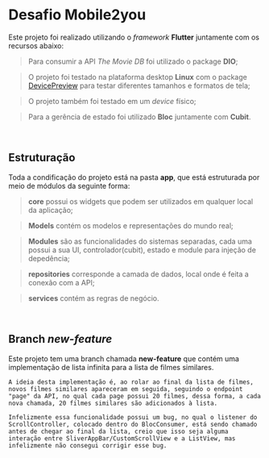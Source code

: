 # Desafio Mobile2you

Este projeto foi realizado utilizando o *framework* **Flutter** juntamente com os recursos abaixo:

>Para consumir a API *The Movie DB* foi utilizado o package **DIO**;

>O projeto foi testado na plataforma desktop **Linux** com o package [DevicePreview](https://pub.dev/packages/device_preview) para testar diferentes tamanhos e formatos de tela;

>O projeto também foi testado em um *device* físico;

>Para a gerência de estado foi utilizado **Bloc** juntamente com **Cubit**.

&nbsp;

## Estruturação

Toda a condificação do projeto está na pasta **app**, que está estruturada por meio de módulos da seguinte forma:

>**core** possui os widgets que podem ser utilizados em qualquer local da aplicação;

>**Models** contém os modelos e representações do mundo real;

>**Modules** são as funcionalidades do sistemas separadas, cada uma possui a sua UI, controlador(cubit), estado e module para injeção de depedência;

>**repositories** corresponde a camada de dados, local onde é feita a conexão com a API;

>**services** contém as regras de negócio.

&nbsp;

## Branch *new-feature*

Este projeto tem uma branch chamada **new-feature** que contém uma implementação de lista infinita para a lista de filmes similares.

    A ideia desta implementação é, ao rolar ao final da lista de filmes, novos filmes similares apareceram em seguida, seguindo o endpoint "page" da API, no qual cada page possui 20 filmes, dessa forma, a cada nova chamada, 20 filmes similares são adicionados à lista.

    Infelizmente essa funcionalidade possui um bug, no qual o listener do ScrollController, colocado dentro do BlocConsumer, está sendo chamado antes de chegar ao final da lista, creio que isso seja alguma interação entre SliverAppBar/CustomScrollView e a ListView, mas infelizmente não consegui corrigir esse bug.
